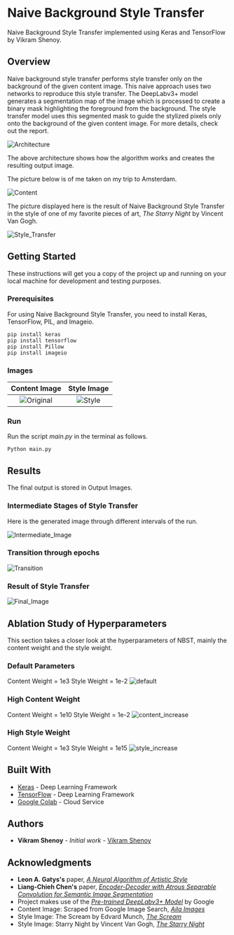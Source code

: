 # Naive Background Style Transfer

Naive Background Style Transfer implemented using Keras and TensorFlow by Vikram Shenoy.

## Overview

Naive background style transfer performs style transfer only on the background of the given content image. This naive approach uses two networks to reproduce this style transfer. The DeepLabv3+ model generates a segmentation map of the image which is processed to create a binary mask highlighting the foreground from the background. The style transfer model uses this segmented mask to guide the stylized pixels only onto the background of the given content image. For more details, check out the report.

![Architecture](https://github.com/VikramShenoy97/Naive-Background-Style-Transfer/blob/master/Media/Architecture.png)

The above architecture shows how the algorithm works and creates the resulting output image.

The picture below is of me taken on my trip to Amsterdam.

![Content](https://github.com/VikramShenoy97/Naive-Background-Style-Transfer/blob/master/Media/shen.jpg)


The picture displayed here is the result of Naive Background Style Transfer in the style of one of my favorite pieces of art, *The Starry Night* by Vincent Van Gogh.


![Style_Transfer](https://github.com/VikramShenoy97/Naive-Background-Style-Transfer/blob/master/Media/Style_Transfer.jpg)


## Getting Started

These instructions will get you a copy of the project up and running on your local machine for development and testing purposes.

### Prerequisites

For using Naive Background Style Transfer, you need to install Keras, TensorFlow, PIL, and Imageio.

```
pip install keras
pip install tensorflow
pip install Pillow
pip install imageio
```

### Images


**Content Image**       |  **Style Image**
:-------------------------:|:-------------------------:
![Original](https://github.com/VikramShenoy97/Naive-Background-Style-Transfer/blob/master/Input_Images/Content/portrait.jpg)  |  ![Style](https://github.com/VikramShenoy97/Naive-Background-Style-Transfer/blob/master/Input_Images/Style/scream.jpg)

### Run

Run the script *main.py* in the terminal as follows.

```
Python main.py
```

## Results
The final output is stored in Output Images.

### Intermediate Stages of Style Transfer

Here is the generated image through different intervals of the run.

![Intermediate_Image](https://github.com/VikramShenoy97/Naive-Background-Style-Transfer/blob/master/Output/Final_Image/Intermediate_Images.jpg)

### Transition through epochs

![Transition](https://github.com/VikramShenoy97/Naive-Background-Style-Transfer/blob/master/Output/Animation/nbst_animation.gif)

### Result of Style Transfer

![Final_Image](https://github.com/VikramShenoy97/Naive-Background-Style-Transfer/blob/master/Output/Final_Image/Style_Transfer.jpg)


## Ablation Study of Hyperparameters
This section takes a closer look at the hyperparameters of NBST, mainly the content weight and the style weight.

### Default Parameters
Content Weight = 1e3
Style Weight = 1e-2
![default](https://github.com/VikramShenoy97/Naive-Background-Style-Transfer/blob/master/Media/Style_Transfer.jpg)


### High Content Weight
Content Weight = 1e10
Style Weight = 1e-2
![content_increase](https://github.com/VikramShenoy97/Naive-Background-Style-Transfer/blob/master/Media/cw1e10.jpg)


### High Style Weight
Content Weight = 1e3
Style Weight = 1e15
![style_increase](https://github.com/VikramShenoy97/Naive-Background-Style-Transfer/blob/master/Media/sw1e15.jpg)


## Built With

* [Keras](https://keras.io) - Deep Learning Framework
* [TensorFlow](https://www.tensorflow.org) - Deep Learning Framework
* [Google Colab](https://colab.research.google.com/notebooks/welcome.ipynb) - Cloud Service

## Authors

* **Vikram Shenoy** - *Initial work* - [Vikram Shenoy](https://github.com/VikramShenoy97)

## Acknowledgments

* **Leon A. Gatys's** paper, [*A Neural Algorithm of Artistic Style*](https://arxiv.org/abs/1508.06576)
* **Liang-Chieh Chen's** paper, [*Encoder-Decoder with Atrous Separable Convolution for Semantic Image Segmentation*](https://arxiv.org/pdf/1802.02611.pdf)
* Project makes use of the [*Pre-trained DeepLabv3+ Model*](https://colab.research.google.com/github/tensorflow/models/blob/master/research/deeplab/deeplab_demo.ipynb#scrollTo=aUbVoHScTJYe) by Google
* Content Image: Scraped from Google Image Search, [*Aila Images*](https://www.shutterstock.com/video/search?contributor=Aila+Images)
* Style Image: The Scream by Edvard Munch, [*The Scream*](https://en.wikipedia.org/wiki/The_Scream)
* Style Image: Starry Night by Vincent Van Gogh, [*The Starry Night*](https://en.wikipedia.org/wiki/The_Starry_Night)
